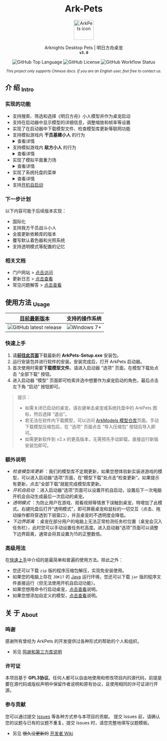 <!-- 欢迎阅读 Ark-Pets 说明文档 -->
<!-- 仓库：https://github.com/isHarryh/Ark-Pets -->

<!--suppress HtmlDeprecatedAttribute -->
<div align="center" style="text-align:center">
   <h1> Ark-Pets </h1>
   <img alt="ArkPets icon" width="64" src="https://raw.githubusercontent.com/isHarryh/Ark-Pets/v2.x/assets/icons/icon.png"/>
   <p>
      Arknights Desktop Pets | 明日方舟桌宠 <br>
      <code><b> v3.0 </b></code>
   </p>
   <p>
      <img alt="GitHub Top Language" src="https://img.shields.io/github/languages/top/isHarryh/Ark-Pets?label=Java">
      <img alt="GitHub License" src="https://img.shields.io/github/license/isHarryh/Ark-Pets?label=License"/>
      <img alt="GitHub Workflow Status" src="https://img.shields.io/github/actions/workflow/status/isHarryh/Ark-Pets/build.yml?label=Build">
   </p>
   <sub>
      <i> This project only supports Chinese docs. If you are an English user, feel free to contact us. </i>
   </sub>
</div>

## 介 绍 <sub>Intro</sub>

### 实现的功能

- 支持搜索、筛选和选择《明日方舟》小人模型并作为桌宠启动
- 支持在启动器中显示模型的详细信息，调整缩放和帧率等设置
- 实现了在启动器中下载模型文件、检查模型库更新等联网功能
- 支持模拟游戏内 **干员基建小人** 的行为 <details><summary>查看详情</summary>
    1. 能够执行行走和坐下的动作
    2. 能够被鼠标交互 (执行戳一戳动作)
    3. 能够执行基建动作 (如有)
- 支持模拟游戏内 **敌方小人** 的行为 <details><summary>查看详情</summary>
    1. 能够执行行走动作
    2. 能够被鼠标交互 (执行攻击动作)
- 实现了模拟平面重力场 <details><summary>查看详情</summary>
    1. 桌宠在被拖拽到空中后能够自由落体
    2. 桌宠可以站立在打开的窗口的边缘上
    3. 桌宠会受地面摩擦力和空气阻力作用
    4. 桌宠会在其他桌宠靠近时被排斥推动
    5. 桌宠活动范围的[下边界距离](#额外说明)可以调整
    6. 桌宠可以被拖拽到扩展显示屏上
- 实现了系统托盘的菜单 <details><summary>查看详情</summary>
    1. 右键托盘图标或者桌宠本体均可弹出菜单
    2. 菜单可用于保持当前动作和启用[透明模式](#额外说明)
    3. 菜单可用于切换多形态角色的形态
    4. 菜单可用于退出启动器或单个桌宠
    5. 启动器运行时，已启动的桌宠将被整合到一个托盘中
    6. 启动器若没有运行，每个桌宠将分别创建自己的托盘
- 支持[开机自启动](#额外说明)

<!-- OLD CONTENTS
### 效果预览图

<table style="margin-left: auto; margin-right: auto;">
    <tr>
        <td> <img alt="demo1" width="250" src="https://raw.githubusercontent.com/isHarryh/Ark-Pets/v2.x/docs/imgs/demo_1.png"> </td>
        <td> <img alt="demo2" width="250" src="https://raw.githubusercontent.com/isHarryh/Ark-Pets/v2.x/docs/imgs/demo_2.png"> </td>
        <td> <img alt="demo3" width="250" src="https://raw.githubusercontent.com/isHarryh/Ark-Pets/v2.x/docs/imgs/demo_3.png"> </td>
    </tr>
</table>
-->

### 下一步计划

以下内容可能于后续版本实现：

- 国际化
- 支持我方干员战斗小人
- 全面更新依赖库的版本
- 覆写默认着色器和光照系统
- 支持透明模式等配置的记忆

### 相关文档

- 门户网站 > [点击访问](https://arkpets.harryh.cn)
- 更新日志 > [点击查看](CHANGELOG.md)
- 常见问题解答 > [点击查看](docs/FAQ.md)

## 使用方法 <sub>Usage</sub>

|                                            **[目前最新版本](https://github.com/isHarryh/Ark-Pets/releases)**                                             |                                   **支持的操作系统**                                    |
|:--------------------------------------------------------------------------------------------------------------------------------------------------:|:--------------------------------------------------------------------------------:|
| ![GitHub latest release](https://img.shields.io/github/v/release/isHarryh/Ark-Pets?display_name=tag&label=Release&sort=semver&include_prereleases) | ![Windows 7+](https://img.shields.io/badge/7%2B-blue?logo=Windows&label=Windows) |

### 快速上手

1. 请[**前往此页面**](https://github.com/isHarryh/Ark-Pets/releases)下载最新的 **ArkPets-Setup.exe** 安装包。
2. 运行安装包并进行软件的安装。安装完成后，打开 ArkPets 启动器。
3. 首次使用时需要**下载模型文件**。请进入启动器 “选项” 页面，在模型下载处点击 “全部下载” 按钮。
4. 进入启动器 “模型” 页面即可检索并选中想要作为桌宠启动的角色，最后点击左下角 “启动” 按钮即可。

> 提示：
> - 如需关闭已启动的桌宠，请右键单击桌宠或系统托盘中的 ArkPets 图标，然后选择 “退出”。
> - 若无法在软件内下载模型，可以访问 [ArkModels 模型仓库](https://github.com/isHarryh/Ark-Models)页面。手动下载模型压缩包后，在 “选项” 页面点击 “导入压缩包” 按钮后导入即可。
> - 如需更新软件到 v2.x 的更高版本，无需预先手动卸载，直接运行新版安装包即可。

### 额外说明

- *检查模型库更新* ：我们的模型库不定期更新，如果您想体验新实装进游戏的模型，可以进入启动器“选项”页面，在“模型下载”处点击“检查更新”。如果提示有更新，点击“全部下载”就能完成模型库更新。
- *开机自启动* ：进入启动器“选项”页面可以设置开机自启动，设置后下一次电脑开机会自动生成最后一次启动的桌宠。
- *透明模式* ：为防止用户在游戏、观看视频等情景下误触到桌宠，特增加了此模式。右键托盘后打开“透明模式”，即可屏蔽桌宠和鼠标的一切交互（点击、拖动操作都将穿透到下层窗口），并且桌宠的不透明度会降低。
- *下边界距离* ：桌宠在部分用户的电脑上无法正常检测任务栏位置（桌宠会沉入任务栏），此时您可以手动设置任务栏高度。进入启动器“选项”页面可以调整下边界距离，通常会将其设置为15的正整数倍。

### 高级用法

在[快速上手](#快速上手)中介绍的是最简单和普遍的使用方法。除此之外：

- 您还可以下载 `zip` 版的程序压缩包解压，实现免安装使用。
- 如果您的电脑上存在 `JDK17` 的 [Java](https://www.java.com) 运行环境，您还可以下载 `jar` 版的程序文件直接运行（但无法使用开机自启动功能）。
- 如果您想用命令行启动桌宠，[点击查看](docs/CmdLine.md)说明。
- 如果您想添加自定义的模型，[点击查看](docs/CustomModel.md)说明。

## 关 于 <sub>About</sub>

### 鸣谢

感谢所有曾经为 ArkPets 的开发提供过各种形式的帮助的个人和组织。

- 另见 [鸣谢和第三方库说明](docs/Thanks.md)

### 许可证

本项目基于 **GPL3协议**。任何人都可以自由地使用和修改项目内的源代码，前提是要在源代码或版权声明中保留作者说明和原有协议，且使用相同的许可证进行开源。

### 参与贡献

您可以通过提交 [Issues](https://github.com/isHarryh/Ark-Pets/issues) 等各种方式参与本项目的贡献。 提交 Issues 前，请确认您的议题与已有的议题不重复。提交 Issues 时，请您完整地填写议题模板。

- 另见 ~~很久没更新的~~ [开发者 Wiki](https://github.com/isHarryh/Ark-Pets/wiki)
